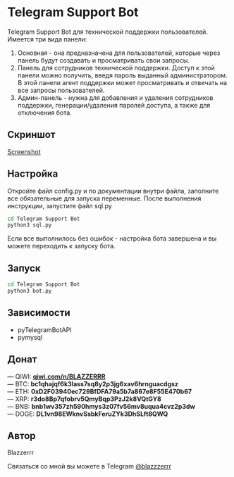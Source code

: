 # Telegram Support Bot

Telegram Support Bot для технической поддержки пользователей.
Имеется три вида панели:
1. Основная - она предназначена для пользователей, которые через панель будут создавать и просматривать свои запросы.
2. Панель для сотрудников технической поддержки. Доступ к этой панели можно получить, введя пароль выданный администратором. В этой панели агент поддержки может просматривать и отвечать на все запросы пользователей.
3. Админ-панель - нужна для добавления и удаления сотрудников поддержки, генерации/удаления паролей доступа, а также для отключения бота.

## Скриншот
[Screenshot](https://github.com/Blazzerrr/TelegramSupportBot/blob/master/image.png) 

## Настройка
Откройте файл config.py и по документации внутри файла, заполните все обязательные для запуска переменные.
После выполнения инструкции, запустите файл sql.py
```bash
cd Telegram Support Bot
python3 sql.py
```
Если все выполнилось без ошибок - настройка бота завершена и вы можете переходить к запуску бота.

## Запуск
```bash
cd Telegram Support Bot
python3 bot.py
```

## Зависимости
- pyTelegramBotAPI
- pymysql

## Донат
— QIWI: **[qiwi.com/n/BLAZZERRR](qiwi.com/n/BLAZZERRR)**</br>
— BTC: **bc1qhajqf6k3lass7sq8y2p3jg6xav6hrnguacdgsz**</br>
— ETH: **0xD2F03940ec729BfDFA79a5b7a867e8F55E470b67**</br>
— XRP: **r3do8Bp7qfobrv5QmyBqp3PzJ2k8VQtGY8**</br>
— BNB: **bnb1wv357zh590hmys3z07fv56mv8uqua4cvz2p3dw**</br>
— DOGE: **DL1vn98EWknvSsbkFeruZYk3DhSLft8QWQ**

## Автор
Blazzerrr

Связаться со мной вы можете в Telegram
[@blazzzerrr](https://t.me/blazzzerrr) 
